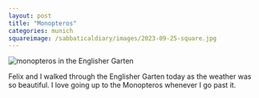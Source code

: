 ```yaml
---
layout: post
title: "Monopteros"
categories: munich
squareimage: /sabbaticaldiary/images/2023-09-25-square.jpg
---
```

<img src="/sabbaticaldiary/images/2023-09-25.jpg" alt="monopteros in the Englisher Garten" class="center">

Felix and I walked through the Englisher Garten today as the weather was so beautiful. I love going up to the Monopteros whenever I go past it.
